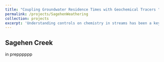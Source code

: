```yaml
---
title: "Coupling Groundwater Residence Times with Geochemical Tracers "
permalink: /projects/SagehenWeathering
collection: projects
excerpt: 'Understanding controls on chemistry in streams has been a key focus of research in Critical Zone science for sometime now. While a growing understanding has emerged pointing towards water-rock interactions as a primary control on stream water chemistry, both the fields of hydrology and low temperature geochemistry have different reasons as to why. In general, for hydrology, groundwater ages tend to correlate with differing chemical compositions. The longer the age, the more the water looks like the bedrock; while younger ages tend to look more like soil waters. A key implication of this is the coupling of groundwater ages with depth (though it does become more complicated than just that). As for the geochemical perspective, chemical weathering of bedrock is a reaction that takes time to reach equilibrium with the surrounding water. If groundwater interacts with bedrock for a sufficient amount of time, then the groundwater chemistry will reflect the chemistry of the minerals weathering into the water. However, if the timescale of the interaction is short, then the minerals in the bedrock will not fully reach equilibrium. Here, we are attempting to look at geochemical tracers and groundwater ages to see how well both correlate with regards to controlling observable stream chemistry'
---
```


## Sagehen Creek

in prepppppp